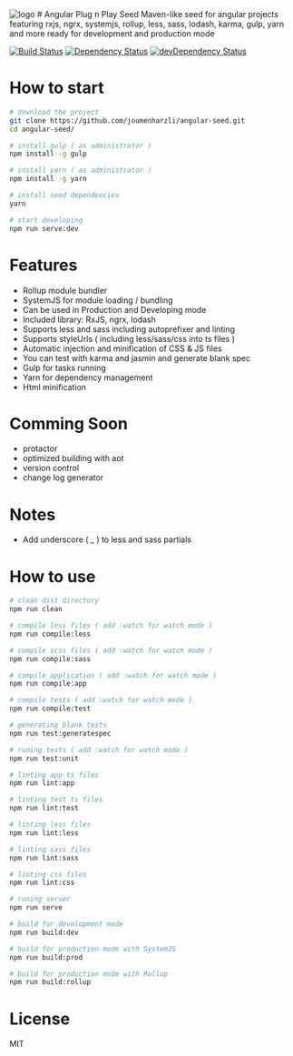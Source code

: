 <img src='http://www.hostingpics.net/thumbs/80/51/80/mini_805180logoplug.png' alt='logo'>
# Angular Plug n Play Seed
Maven-like seed for angular projects featuring rxjs, ngrx, systemjs, rollup, less, sass, lodash, karma, gulp, yarn and more ready for development and production mode

[![Build Status](https://travis-ci.org/joumenharzli/angular-seed.svg?branch=master)](https://travis-ci.org/joumenharzli/angular-seed)
[![Dependency Status](https://david-dm.org/joumenharzli/angular-seed.svg)](https://david-dm.org/joumenharzli/angular-seed)
[![devDependency Status](https://david-dm.org/joumenharzli/angular-seed/dev-status.svg)](https://david-dm.org/joumenharzli/angular-seed#info=devDependencies)

# How to start

```bash
# download the project
git clone https://github.com/joumenharzli/angular-seed.git
cd angular-seed/

# install gulp ( as administrator )
npm install -g gulp

# install yarn ( as administrator )
npm install -g yarn

# install seed dependencies
yarn

# start developing
npm run serve:dev
```

# Features

- Rollup module bundler
- SystemJS for module loading / bundling
- Can be used in Production and Developing mode
- Included library: RxJS, ngrx, lodash
- Supports less and sass including autoprefixer and linting
- Supports styleUrls ( including less/sass/css into ts files )
- Automatic injection and minification of CSS & JS files
- You can test with karma and jasmin and generate blank spec
- Gulp for tasks running
- Yarn for dependency management
- Html minification

# Comming Soon

- protactor
- optimized building with aot
- version control
- change log generator 

# Notes

- Add underscore ( _ ) to less and sass partials

# How to use

```bash
# clean dist directory
npm run clean

# compile less files ( add :watch for watch mode )
npm run compile:less

# compile scss files ( add :watch for watch mode )
npm run compile:sass

# compile application ( add :watch for watch mode )
npm run compile:app

# compile tests ( add :watch for watch mode )
npm run compile:test

# generating blank tests
npm run test:generatespec

# runing tests ( add :watch for watch mode )
npm run test:unit

# linting app ts files
npm run lint:app

# linting test ts files
npm run lint:test

# linting less files
npm run lint:less

# linting sass files
npm run lint:sass

# linting css files
npm run lint:css

# runing server
npm run serve

# build for development mode
npm run build:dev

# build for production mode with SystemJS
npm run build:prod

# build for production mode with Rollup
npm run build:rollup
```

# License
MIT
